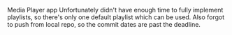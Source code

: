 Media Player app
Unfortunately didn't have enough time to fully implement playlists, so
there's only one default playlist which can be used.
Also forgot to push from local repo, so the commit dates are past
the deadline.
